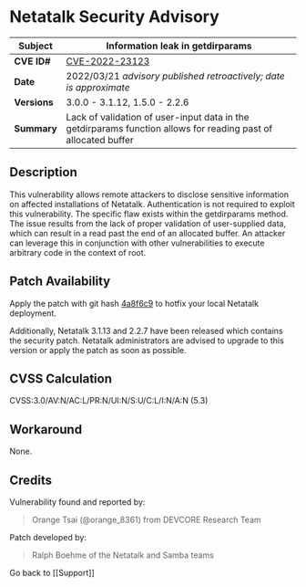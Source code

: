 # Netatalk Security Advisory

| **Subject**  | Information leak in getdirparams |
| ------------ | -------------------------------------- |
| **CVE ID#**  | [CVE-2022-23123](https://www.cve.org/CVERecord?id=CVE-2022-23123) |
| **Date**     | 2022/03/21 *advisory published retroactively; date is approximate* |
| **Versions** | 3.0.0 - 3.1.12, 1.5.0 - 2.2.6 |
| **Summary**  | Lack of validation of user-input data in the getdirparams function allows for reading past of allocated buffer |

## Description

This vulnerability allows remote attackers to disclose sensitive
information on affected installations of Netatalk. Authentication is not
required to exploit this vulnerability. The specific flaw exists within
the getdirparams method. The issue results from the lack of proper
validation of user-supplied data, which can result in a read past the
end of an allocated buffer. An attacker can leverage this in conjunction
with other vulnerabilities to execute arbitrary code in the context of
root.

## Patch Availability

Apply the patch with git hash
[4a8f6c9](https://github.com/Netatalk/netatalk/commit/4a8f6c964d5ca86df27c50e50dc1b60d39c9b76d.diff)
to hotfix your local Netatalk deployment.

Additionally, Netatalk 3.1.13 and 2.2.7 have been released which
contains the security patch. Netatalk administrators are advised to
upgrade to this version or apply the patch as soon as possible.

## CVSS Calculation

CVSS:3.0/AV:N/AC:L/PR:N/UI:N/S:U/C:L/I:N/A:N (5.3)

## Workaround

None.

## Credits

Vulnerability found and reported by:

> Orange Tsai (@orange_8361) from DEVCORE Research Team

Patch developed by:

> Ralph Boehme of the Netatalk and Samba teams

Go back to [[Support]]
